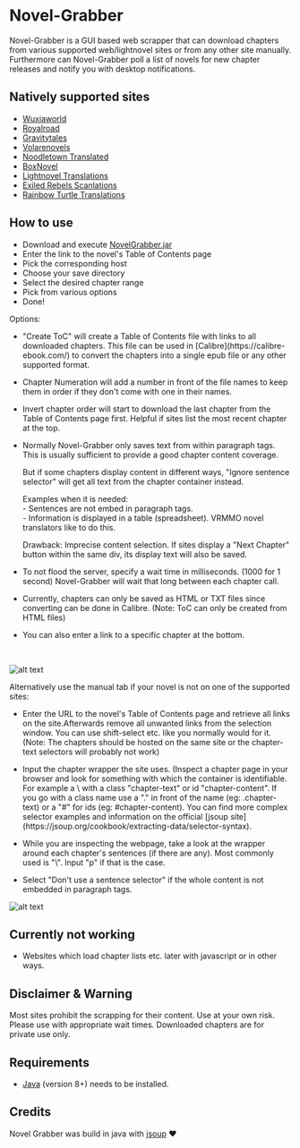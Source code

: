 # Novel-Grabber
Novel-Grabber is a GUI based web scrapper that can download chapters from various supported web/lightnovel sites or 
from any other site manually. Furthermore can Novel-Grabber poll a list of novels for new chapter releases and notify you with desktop notifications. 

## Natively supported sites
* [Wuxiaworld](https://wuxiaworld.com/)
* [Royalroad](https://royalroad.com/)
* [Gravitytales](https://gravitytales.com/)
* [Volarenovels](https://volarenovels.com/)
* [Noodletown Translated](https://noodletowntranslated.com/)
* [BoxNovel](https://boxnovel.com/)
* [Lightnovel Translations](https://lightnovelstranslations.com/)
* [Exiled Rebels Scanlations](https://exiledrebelsscanlations.com/)
* [Rainbow Turtle Translations](https://arkmachinetranslations.wordpress.com/)

## How to use
* Download and execute [NovelGrabber.jar](https://github.com/Flameish/Novel-Grabber/releases/download/v1.4.0/Novel-Grabber_v1.4.0.jar)
* Enter the link to the novel's Table of Contents page
* Pick the corresponding host
* Choose your save directory
* Select the desired chapter range 
* Pick from various options
* Done!

Options:
* <p>"Create ToC" will create a Table of Contents file with links to all downloaded chapters. This file can be used in [Calibre](https://calibre-ebook.com/) to convert the chapters into a single epub file or any other supported format.</p>
* <p>Chapter Numeration will add a number in front of the file names to keep them in order if they don't come with one in their names.</p>
* <p>Invert chapter order will start to download the last chapter from the Table of Contents page first. Helpful if sites list the most recent chapter at the top.</p>
* <p>Normally Novel-Grabber only saves text from within paragraph tags. This is usually sufficient to provide a good chapter content coverage. </p>
  <p>But if some chapters display content in different ways, "Ignore sentence selector" will get all text from the chapter container instead.</p>
  <p>Examples when it is needed: <br> 
   - Sentences are not embed in paragraph tags. <br>
   - Information is displayed in a table (spreadsheet). VRMMO novel translators like to do this.</p>
   Drawback: Imprecise content selection. If sites display a "Next Chapter" button within the same div, its display text will also be saved.</p>
  
* <p>To not flood the server, specify a wait time in milliseconds. (1000 for 1 second) Novel-Grabber will wait that long between each chapter call.</p>
* <p>Currently, chapters can only be saved as HTML or TXT files since converting can be done in Calibre. (Note: ToC can only be created from HTML files)</p>
* <p>You can also enter a link to a specific chapter at the bottom. </p><br>

![alt text](https://i.imgur.com/A8VP8nf.jpg) <br>

Alternatively use the manual tab if your novel is not on one of the supported sites:
* <p>Enter the URL to the novel's Table of Contents page and retrieve all links on the site.Afterwards remove all unwanted links from the selection window. You can use shift-select etc. like you normally would for it. (Note: The chapters should be hosted on the same site or the chapter-text selectors will probably not work)</p>
* <p>Input the chapter wrapper the site uses. (Inspect a chapter page in your browser and look for something with which the container is identifiable. For example a \<div\> with a class "chapter-text" or id "chapter-content". If you go with a class name use a "." in front of the name (eg: .chapter-text) or a "#" for ids (eg: #chapter-content). You can find more complex selector examples and information on the official [jsoup site](https://jsoup.org/cookbook/extracting-data/selector-syntax).</p>
* <p>While you are inspecting the webpage, take a look at the wrapper around each chapter's sentences (if there are any). Most commonly used is "\<p\>". Input "p" if that is the case.</p>
* <p>Select "Don't use a sentence selector" if the whole content is not embedded in paragraph tags.</p>

![alt text](https://i.imgur.com/8cp8kWg.jpg)<br>

## Currently not working
* Websites which load chapter lists etc. later with javascript or in other ways.

## Disclaimer & Warning
Most sites prohibit the scrapping for their content. Use at your own risk. 
Please use with appropriate wait times. Downloaded chapters are for private use only.

## Requirements
* [Java](https://www.java.com/en/) (version 8+) needs to be installed.

## Credits
Novel Grabber was build in java with [jsoup](https://www.jsoup.org/) :heart:
